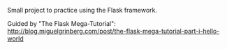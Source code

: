 Small project to practice using the Flask framework.

Guided by "The Flask Mega-Tutorial":
http://blog.miguelgrinberg.com/post/the-flask-mega-tutorial-part-i-hello-world
